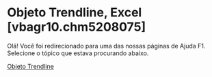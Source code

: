 
# Objeto Trendline, Excel [vbagr10.chm5208075]

Olá! Você foi redirecionado para uma das nossas páginas de Ajuda F1. Selecione o tópico que estava procurando abaixo.

[Objeto Trendline](http://msdn.microsoft.com/library/227bc97a-1bdf-f90b-9bef-f9f611c643af%28Office.15%29.aspx)
